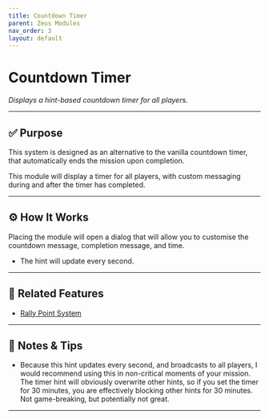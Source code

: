 ```yaml
---
title: Countdown Timer        
parent: Zeus Modules
nav_order: 3
layout: default
---
```


# Countdown Timer

*Displays a hint-based countdown timer for all players.*

---

## ✅ Purpose

This system is designed as an alternative to the vanilla countdown timer, that automatically ends the mission upon completion.

This module will display a timer for all players, with custom messaging during and after the timer has completed.


---

## ⚙️ How It Works

Placing the module will open a dialog that will allow you to customise the countdown message, completion message, and time.

- The hint will update every second.

---

## 🔁 Related Features

- [Rally Point System](rally.md)

---

## 🧪 Notes & Tips

- Because this hint updates every second, and broadcasts to all players, I would recommend using this in non-critical moments of your mission. The timer hint will obviously overwrite other hints, so if you set the timer for 30 minutes, you are effectively blocking other hints for 30 minutes. Not game-breaking, but potentially not great.


---
